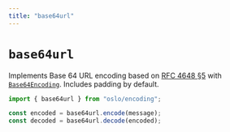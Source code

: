 ```yaml
---
title: "base64url"
---
```


# `base64url`

Implements Base 64 URL encoding based on [RFC 4648 §5](https://datatracker.ietf.org/doc/html/rfc4648#section-5) with [`Base64Encoding`](/reference/main/Base64Encoding). Includes padding by default.

```ts
import { base64url } from "oslo/encoding";

const encoded = base64url.encode(message);
const decoded = base64url.decode(encoded);
```
